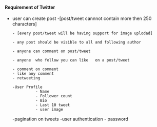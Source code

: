 #### Requirement of Twitter

- user can create post -[post/tweet cannnot contain more then 250 characters]

      - [every post/tweet will be having support for image uplodad]

      - any post should be visible to all and following author

      - anyone can comment on post/tweet
      
      - anyone  who follow you can like   on a post/tweet

      - comment on comment
      - like any comment
      - retweeting

      -User Profile
                - Name
                - Follower count
                - Bio
                - Last 10 tweet
                - user image

  -pagination on tweets
  -user authentication
                - password
